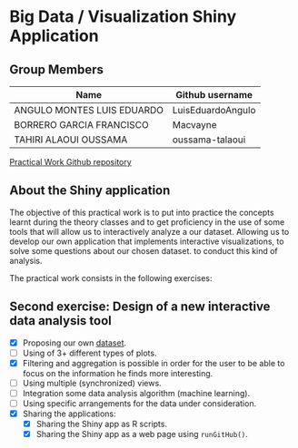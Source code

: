 # Big Data / Visualization Shiny Application

   ## Group Members

| Name                      | Github username           |
|---------------------------|---------------------------|
| ANGULO MONTES LUIS EDUARDO| LuisEduardoAngulo         |
| BORRERO GARCIA FRANCISCO  | Macvayne                  |
| TAHIRI ALAOUI OUSSAMA     | oussama-talaoui           |

[Practical Work Github repository](https://github.com/oussama-talaoui/visualization)

## About the Shiny application
The objective of this practical work is to put into practice the concepts learnt
during the theory classes and to get proficiency in the use of some tools that will allow us to
interactively analyze a our dataset. Allowing us to develop our own application that implements interactive visualizations, to solve some questions about our chosen dataset.
to conduct this kind of analysis.

The practical work consists in the following exercises:

## Second exercise: Design of a new interactive data analysis tool

- [X] Proposing our own [dataset](https://www.kaggle.com/noahgift/social-power-nba#nba_2017_br.csv).
- [ ] Using of 3+ different types of plots.
- [X] Filtering and aggregation is possible in order for the user to be able to focus on the information he finds more interesting.
- [ ] Using multiple (synchronized) views.
- [ ] Integration some data analysis algorithm (machine learning).
- [ ] Using specific arrangements for the data under consideration.
- [X] Sharing the applications:
  - [x] Sharing the Shiny app as R scripts.
  - [x] Sharing the Shiny app as a web page using ```runGitHub()```.